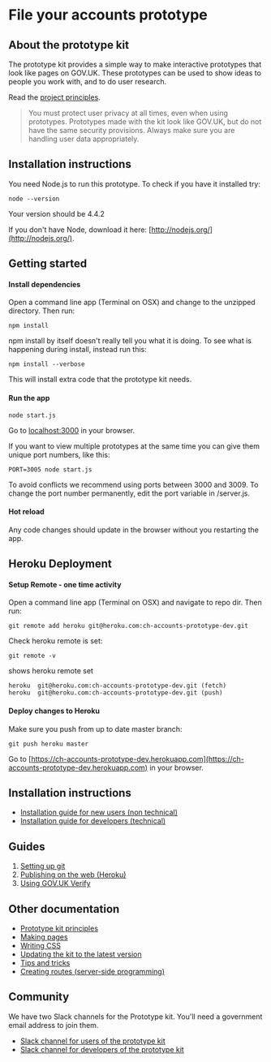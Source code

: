 # File your accounts prototype

## About the prototype kit

The prototype kit provides a simple way to make interactive prototypes that look like pages on GOV.UK. These prototypes can be used to show ideas to people you work with, and to do user research.

Read the [project principles](docs/principles.md).

> You must protect user privacy at all times, even when using prototypes. Prototypes made with the kit look like GOV.UK, but do not have the same security provisions. Always make sure you are handling user data appropriately.

## Installation instructions

You need Node.js to run this prototype. To check if you have it installed try:

```
node --version
```

Your version should be 4.4.2

If you don't have Node, download it here: [http://nodejs.org/](http://nodejs.org/).

## Getting started

#### Install dependencies

Open a command line app (Terminal on OSX) and change to the unzipped directory. Then run:

```
npm install
```

npm install by itself doesn't really tell you what it is doing. To see what is happening during install, instead run this:

```
npm install --verbose
```

This will install extra code that the prototype kit needs.

#### Run the app

```
node start.js
```

Go to [localhost:3000](http://localhost:3000) in your browser.

If you want to view multiple prototypes at the same time you can give them unique port numbers, like this:

```
PORT=3005 node start.js
```

To avoid conflicts we recommend using ports between 3000 and 3009. To change the port number permanently, edit the port variable in /server.js.

#### Hot reload

Any code changes should update in the browser without you restarting the app.

## Heroku Deployment

#### Setup Remote - one time activity

Open a command line app (Terminal on OSX) and navigate to repo dir. Then run:

```
git remote add heroku git@heroku.com:ch-accounts-prototype-dev.git
```

Check heroku remote is set:

```
git remote -v
```
shows heroku remote set
```
heroku	git@heroku.com:ch-accounts-prototype-dev.git (fetch)
heroku	git@heroku.com:ch-accounts-prototype-dev.git (push)
```

#### Deploy changes to Heroku

Make sure you push from up to date master branch:

```
git push heroku master
```

Go to [https://ch-accounts-prototype-dev.herokuapp.com](https://ch-accounts-prototype-dev.herokuapp.com) in your browser.

## Installation instructions

- [Installation guide for new users (non technical)](docs/install/introduction.md)
- [Installation guide for developers (technical)](docs/developer-install-instructions.md)

## Guides

1. [Setting up git](docs/guides/setting-up-git.md)
2. [Publishing on the web (Heroku)](docs/guides/publishing-on-heroku.md)
3. [Using GOV.UK Verify](docs/guides/using-verify.md)

## Other documentation

- [Prototype kit principles](docs/principles.md)
- [Making pages](docs/making-pages.md)
- [Writing CSS](docs/writing-css.md)
- [Updating the kit to the latest version](docs/updating-the-kit.md)
- [Tips and tricks](docs/tips-and-tricks.md)
- [Creating routes (server-side programming)](docs/creating-routes.md)

## Community

We have two Slack channels for the Prototype kit. You'll need a government email address to join them.

* [Slack channel for users of the prototype kit](https://ukgovernmentdigital.slack.com/messages/prototype-kit/)
* [Slack channel for developers of the prototype kit](https://ukgovernmentdigital.slack.com/messages/prototype-kit-dev/)

